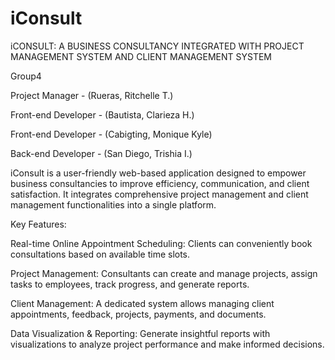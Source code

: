 # iConsult
iCONSULT: A BUSINESS CONSULTANCY INTEGRATED WITH PROJECT MANAGEMENT SYSTEM AND CLIENT MANAGEMENT SYSTEM

Group4

Project Manager - (Rueras, Ritchelle T.)

Front-end Developer - (Bautista, Clarieza H.) 

Front-end Developer - (Cabigting, Monique Kyle)

Back-end Developer - (San Diego, Trishia I.)

iConsult is a user-friendly web-based application designed to empower business consultancies to improve efficiency, communication, and client satisfaction. It integrates comprehensive project management and client management functionalities into a single platform.

Key Features:

Real-time Online Appointment Scheduling: Clients can conveniently book consultations based on available time slots.

Project Management: Consultants can create and manage projects, assign tasks to employees, track progress, and generate reports.

Client Management: A dedicated system allows managing client appointments, feedback, projects, payments, and documents.

Data Visualization & Reporting: Generate insightful reports with visualizations to analyze project performance and make informed decisions.

